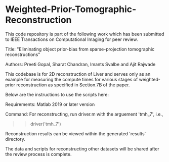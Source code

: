 # Weighted-Prior-Tomographic-Reconstruction

This code repository is part of the following work which has been submitted to IEEE Transactions on Computational Imaging for peer review.

Title: "Eliminating object prior-bias from sparse-projection tomographic reconstructions"

Authors: Preeti Gopal, Sharat Chandran, Imants Svalbe and Ajit Rajwade

This codebase is for 2D reconstruction of Liver and serves only as an example for measuring the compute times for various stages of weighted-prior reconstruction as specified in Section.7B of the paper. 

Below are the instructions to use the scripts here:

Requirements: Matlab 2019 or later version

Command:  For reconstructing, run driver.m with the arguement 'tmh_7', i.e.,
>> driver('tmh_7')

Reconstruction results can be viewed within the generated 'results' directory.

The data and scripts for reconstructing other datasets will be shared after the review process is complete.
